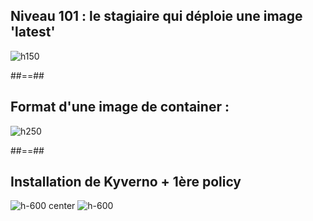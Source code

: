 
<!-- .slide: class="flex-row center" data-background="./assets/volcamp/bkgnd-basew.png"-->
## Niveau 101 : le stagiaire qui déploie une image 'latest'
![h150](./assets/lunch/stagiaire-latest-500.png)



##==##
<!-- .slide: class="flex-row center" data-background="./assets/volcamp/bkgnd-basew.png"-->
## Format d'une image de container :
![h250](./assets/lunch/format-image.jpg)




##==##
<!-- .slide: class="flex-row center" data-background="./assets/volcamp/bkgnd-basew.png"-->
## Installation de Kyverno + 1ère policy
![h-600 center](./assets/techready/demo-time.png)
![h-600](./assets/techready/police-kyverno.png)



